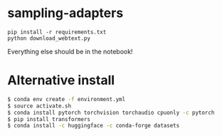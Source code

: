 # sampling-adapters

```
pip install -r requirements.txt
python download_webtext.py
```
Everything else should be in the notebook!

# Alternative install

```bash
$ conda env create -f environment.yml
$ source activate.sh
$ conda install pytorch torchvision torchaudio cpuonly -c pytorch
$ pip install transformers
$ conda install -c huggingface -c conda-forge datasets
```